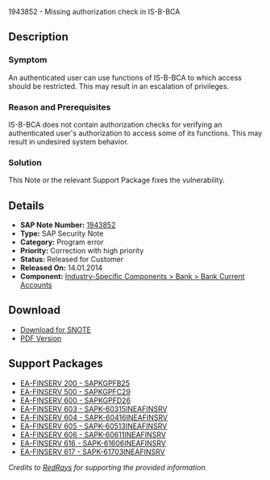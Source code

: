 1943852 - Missing authorization check in IS-B-BCA

## Description

### Symptom
An authenticated user can use functions of IS-B-BCA to which access should be restricted. This may result in an escalation of privileges.

### Reason and Prerequisites
IS-B-BCA does not contain authorization checks for verifying an authenticated user's authorization to access some of its functions. This may result in undesired system behavior.

### Solution
This Note or the relevant Support Package fixes the vulnerability.

## Details

- **SAP Note Number:** [1943852](https://me.sap.com/notes/0001943852)
- **Type:** SAP Security Note
- **Category:** Program error
- **Priority:** Correction with high priority
- **Status:** Released for Customer
- **Released On:** 14.01.2014
- **Component:** [Industry-Specific Components > Bank > Bank Current Accounts](https://me.sap.com/mynotes?tab=Search&sortBy=Relevance&filters=themk%25253Aeq~'IS-B-BCA*'%25252BreleaseStatus%25253Aeq~'CustomerRelease'%25252BsecurityPatchDay%25253Aeq~'NotRestricted'%25252BfuzzyThreshold%25253Aeq~'0.9'&flag=mynotes)

## Download

- [Download for SNOTE](https://notesdownloads.sap.com/note/0040000011482232017)
- [PDF Version](https://userapps.support.sap.com/sap/support/sfm/notes/print/0001943852?language=en-US&token=607324C04F6CDDD4F059AFE2EAF35C1F)

## Support Packages

- [EA-FINSERV 200 - SAPKGPFB25](https://me.sap.com/supportpackage/SAPKGPFB25)
- [EA-FINSERV 500 - SAPKGPFC29](https://me.sap.com/supportpackage/SAPKGPFC29)
- [EA-FINSERV 600 - SAPKGPFD26](https://me.sap.com/supportpackage/SAPKGPFD26)
- [EA-FINSERV 603 - SAPK-60315INEAFINSRV](https://me.sap.com/supportpackage/SAPK-60315INEAFINSRV)
- [EA-FINSERV 604 - SAPK-60416INEAFINSRV](https://me.sap.com/supportpackage/SAPK-60416INEAFINSRV)
- [EA-FINSERV 605 - SAPK-60513INEAFINSRV](https://me.sap.com/supportpackage/SAPK-60513INEAFINSRV)
- [EA-FINSERV 606 - SAPK-60611INEAFINSRV](https://me.sap.com/supportpackage/SAPK-60611INEAFINSRV)
- [EA-FINSERV 616 - SAPK-61606INEAFINSRV](https://me.sap.com/supportpackage/SAPK-61606INEAFINSRV)
- [EA-FINSERV 617 - SAPK-61703INEAFINSRV](https://me.sap.com/supportpackage/SAPK-61703INEAFINSRV)

*Credits to [RedRays](https://redrays.io) for supporting the provided information.*